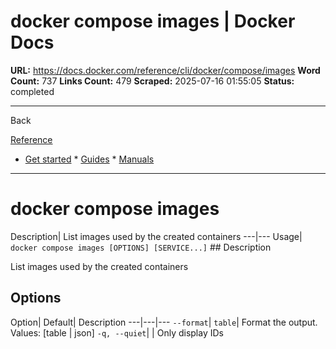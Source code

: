 # docker compose images | Docker Docs

**URL:** https://docs.docker.com/reference/cli/docker/compose/images
**Word Count:** 737
**Links Count:** 479
**Scraped:** 2025-07-16 01:55:05
**Status:** completed

---

Back

[Reference](https://docs.docker.com/reference/)

  * [Get started](https://docs.docker.com/get-started/)   * [Guides](https://docs.docker.com/guides/)   * [Manuals](https://docs.docker.com/manuals/)

* * *

# docker compose images

Description| List images used by the created containers   ---|---   Usage| `docker compose images [OPTIONS] [SERVICE...]`      ## Description

List images used by the created containers

## Options

Option| Default| Description   ---|---|---   `--format`| `table`| Format the output. Values: \[table | json\]   `-q, --quiet`| | Only display IDs